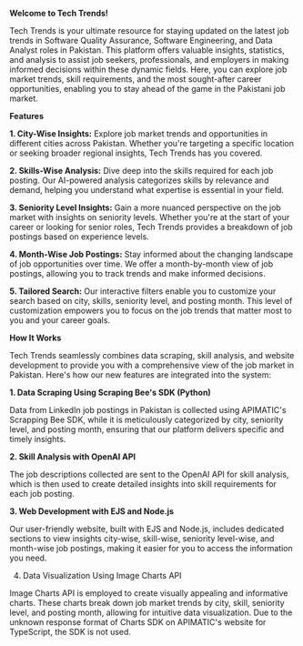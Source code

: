 **Welcome to Tech Trends!**

Tech Trends is your ultimate resource for staying updated on the latest job trends in Software Quality Assurance, Software Engineering, and Data Analyst roles in Pakistan. This platform offers valuable insights, statistics, and analysis to assist job seekers, professionals, and employers in making informed decisions within these dynamic fields. Here, you can explore job market trends, skill requirements, and the most sought-after career opportunities, enabling you to stay ahead of the game in the Pakistani job market.

**Features**

**1. City-Wise Insights:** Explore job market trends and opportunities in different cities across Pakistan. Whether you're targeting a specific location or seeking broader regional insights, Tech Trends has you covered.

**2. Skills-Wise Analysis:** Dive deep into the skills required for each job posting. Our AI-powered analysis categorizes skills by relevance and demand, helping you understand what expertise is essential in your field.

**3. Seniority Level Insights:** Gain a more nuanced perspective on the job market with insights on seniority levels. Whether you're at the start of your career or looking for senior roles, Tech Trends provides a breakdown of job postings based on experience levels.

**4. Month-Wise Job Postings:** Stay informed about the changing landscape of job opportunities over time. We offer a month-by-month view of job postings, allowing you to track trends and make informed decisions.

**5. Tailored Search:** Our interactive filters enable you to customize your search based on city, skills, seniority level, and posting month. This level of customization empowers you to focus on the job trends that matter most to you and your career goals.

**How It Works**

Tech Trends seamlessly combines data scraping, skill analysis, and website development to provide you with a comprehensive view of the job market in Pakistan. Here's how our new features are integrated into the system:

**1. Data Scraping Using Scraping Bee's SDK (Python)**

Data from LinkedIn job postings in Pakistan is collected using APIMATIC's Scrapping Bee SDK, while it is meticulously categorized by city, seniority level, and posting month, ensuring that our platform delivers specific and timely insights.

**2. Skill Analysis with OpenAI API**

The job descriptions collected are sent to the OpenAI API for skill analysis, which is then used to create detailed insights into skill requirements for each job posting.

**3. Web Development with EJS and Node.js**

Our user-friendly website, built with EJS and Node.js, includes dedicated sections to view insights city-wise, skill-wise, seniority level-wise, and month-wise job postings, making it easier for you to access the information you need.

4. Data Visualization Using Image Charts API

Image Charts API is employed to create visually appealing and informative charts. These charts break down job market trends by city, skill, seniority level, and posting month, allowing for intuitive data visualization. Due to the unknown response format of Charts SDK on APIMATIC's website for TypeScript, the SDK is not used.
